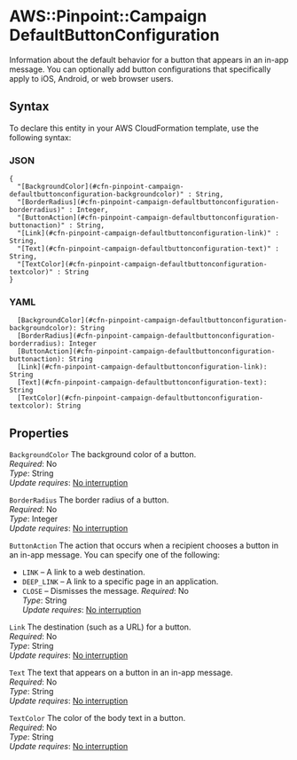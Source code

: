 # AWS::Pinpoint::Campaign DefaultButtonConfiguration<a name="aws-properties-pinpoint-campaign-defaultbuttonconfiguration"></a>

Information about the default behavior for a button that appears in an in\-app message\. You can optionally add button configurations that specifically apply to iOS, Android, or web browser users\. 

## Syntax<a name="aws-properties-pinpoint-campaign-defaultbuttonconfiguration-syntax"></a>

To declare this entity in your AWS CloudFormation template, use the following syntax:

### JSON<a name="aws-properties-pinpoint-campaign-defaultbuttonconfiguration-syntax.json"></a>

```
{
  "[BackgroundColor](#cfn-pinpoint-campaign-defaultbuttonconfiguration-backgroundcolor)" : String,
  "[BorderRadius](#cfn-pinpoint-campaign-defaultbuttonconfiguration-borderradius)" : Integer,
  "[ButtonAction](#cfn-pinpoint-campaign-defaultbuttonconfiguration-buttonaction)" : String,
  "[Link](#cfn-pinpoint-campaign-defaultbuttonconfiguration-link)" : String,
  "[Text](#cfn-pinpoint-campaign-defaultbuttonconfiguration-text)" : String,
  "[TextColor](#cfn-pinpoint-campaign-defaultbuttonconfiguration-textcolor)" : String
}
```

### YAML<a name="aws-properties-pinpoint-campaign-defaultbuttonconfiguration-syntax.yaml"></a>

```
  [BackgroundColor](#cfn-pinpoint-campaign-defaultbuttonconfiguration-backgroundcolor): String
  [BorderRadius](#cfn-pinpoint-campaign-defaultbuttonconfiguration-borderradius): Integer
  [ButtonAction](#cfn-pinpoint-campaign-defaultbuttonconfiguration-buttonaction): String
  [Link](#cfn-pinpoint-campaign-defaultbuttonconfiguration-link): String
  [Text](#cfn-pinpoint-campaign-defaultbuttonconfiguration-text): String
  [TextColor](#cfn-pinpoint-campaign-defaultbuttonconfiguration-textcolor): String
```

## Properties<a name="aws-properties-pinpoint-campaign-defaultbuttonconfiguration-properties"></a>

`BackgroundColor`  <a name="cfn-pinpoint-campaign-defaultbuttonconfiguration-backgroundcolor"></a>
The background color of a button\.  
*Required*: No  
*Type*: String  
*Update requires*: [No interruption](https://docs.aws.amazon.com/AWSCloudFormation/latest/UserGuide/using-cfn-updating-stacks-update-behaviors.html#update-no-interrupt)

`BorderRadius`  <a name="cfn-pinpoint-campaign-defaultbuttonconfiguration-borderradius"></a>
The border radius of a button\.  
*Required*: No  
*Type*: Integer  
*Update requires*: [No interruption](https://docs.aws.amazon.com/AWSCloudFormation/latest/UserGuide/using-cfn-updating-stacks-update-behaviors.html#update-no-interrupt)

`ButtonAction`  <a name="cfn-pinpoint-campaign-defaultbuttonconfiguration-buttonaction"></a>
The action that occurs when a recipient chooses a button in an in\-app message\. You can specify one of the following:  
+ `LINK` – A link to a web destination\.
+ `DEEP_LINK` – A link to a specific page in an application\.
+ `CLOSE` – Dismisses the message\.
*Required*: No  
*Type*: String  
*Update requires*: [No interruption](https://docs.aws.amazon.com/AWSCloudFormation/latest/UserGuide/using-cfn-updating-stacks-update-behaviors.html#update-no-interrupt)

`Link`  <a name="cfn-pinpoint-campaign-defaultbuttonconfiguration-link"></a>
The destination \(such as a URL\) for a button\.  
*Required*: No  
*Type*: String  
*Update requires*: [No interruption](https://docs.aws.amazon.com/AWSCloudFormation/latest/UserGuide/using-cfn-updating-stacks-update-behaviors.html#update-no-interrupt)

`Text`  <a name="cfn-pinpoint-campaign-defaultbuttonconfiguration-text"></a>
The text that appears on a button in an in\-app message\.  
*Required*: No  
*Type*: String  
*Update requires*: [No interruption](https://docs.aws.amazon.com/AWSCloudFormation/latest/UserGuide/using-cfn-updating-stacks-update-behaviors.html#update-no-interrupt)

`TextColor`  <a name="cfn-pinpoint-campaign-defaultbuttonconfiguration-textcolor"></a>
The color of the body text in a button\.  
*Required*: No  
*Type*: String  
*Update requires*: [No interruption](https://docs.aws.amazon.com/AWSCloudFormation/latest/UserGuide/using-cfn-updating-stacks-update-behaviors.html#update-no-interrupt)